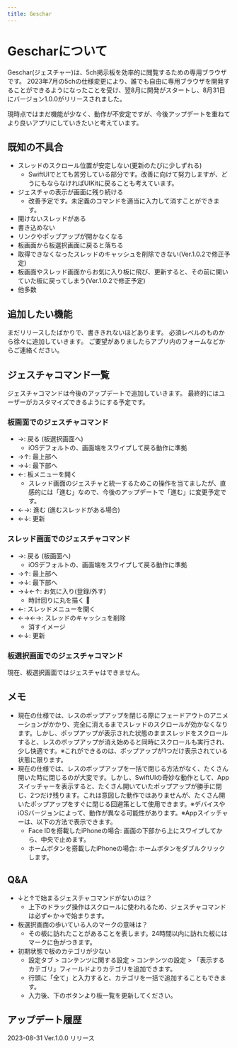 ```yaml
---
title: Geschar
---
```


# Gescharについて

Geschar(ジェスチャー)は、5ch掲示板を効率的に閲覧するための専用ブラウザです。
2023年7月の5chの仕様変更により、誰でも自由に専用ブラウザを開発することができるようになったことを受け、翌8月に開発がスタートし、8月31日にバージョン1.0.0がリリースされました。

現時点ではまだ機能が少なく、動作が不安定ですが、今後アップデートを重ねてより良いアプリにしていきたいと考えています。

## 既知の不具合

- スレッドのスクロール位置が安定しない(更新のたびに少しずれる)
  - SwiftUIでとても苦労している部分です。改善に向けて努力しますが、どうにもならなければUIKitに戻ることも考えています。
- ジェスチャの表示が画面に残り続ける
  - 改善予定です。未定義のコマンドを適当に入力して消すことができます。
- 開けないスレッドがある
- 書き込めない
- リンクやポップアップが開かなくなる
- 板画面から板選択画面に戻ると落ちる
- 取得できなくなったスレッドのキャッシュを削除できない(Ver.1.0.2で修正予定)
- 板画面やスレッド画面からお気に入り板に飛び、更新すると、その前に開いていた板に戻ってしまう(Ver.1.0.2で修正予定)
- 他多数

## 追加したい機能

まだリリースしたばかりで、書ききれないほどあります。
必須レベルのものから徐々に追加していきます。
ご要望がありましたらアプリ内のフォームなどからご連絡ください。

## ジェスチャコマンド一覧

ジェスチャコマンドは今後のアップデートで追加していきます。
最終的にはユーザーがカスタマイズできるようにする予定です。

### 板画面でのジェスチャコマンド

- →: 戻る (板選択画面へ)
  - iOSデフォルトの、画面端をスワイプして戻る動作に準拠
- →↑: 最上部へ
- →↓: 最下部へ
- ←: 板メニューを開く
  - スレッド画面のジェスチャと統一するためこの操作を当てましたが、直感的には「進む」なので、今後のアップデートで「進む」に変更予定です。
- ←→: 進む (進むスレッドがある場合)
- ←↓: 更新

### スレッド画面でのジェスチャコマンド

- →: 戻る (板画面へ)
  - iOSデフォルトの、画面端をスワイプして戻る動作に準拠
- →↑: 最上部へ
- →↓: 最下部へ
- →↓←↑: お気に入り(登録/外す)
  - 時計回りに丸を描く 🙆
- ←: スレッドメニューを開く
- ←→←→: スレッドのキャッシュを削除
  - 消すイメージ
- ←↓: 更新

### 板選択画面でのジェスチャコマンド

現在、板選択画面ではジェスチャはできません。

## メモ

- 現在の仕様では、レスのポップアップを閉じる際にフェードアウトのアニメーションがかかり、完全に消えるまでスレッドのスクロールが効かなくなります。しかし、ポップアップが表示された状態のままスレッドをスクロールすると、レスのポップアップが消え始めると同時にスクロールも実行され、少し快適です。※これができるのは、ポップアップが1つだけ表示されている状態に限ります。
- 現在の仕様では、レスのポップアップを一括で閉じる方法がなく、たくさん開いた時に閉じるのが大変です。しかし、SwiftUIの奇妙な動作として、Appスイッチャーを表示すると、たくさん開いていたポップアップが勝手に閉じ、2つだけ残ります。これは意図した動作ではありませんが、たくさん開いたポップアップをすぐに閉じる回避策として使用できます。※デバイスやiOSバージョンによって、動作が異なる可能性があります。※Appスイッチャーは、以下の方法で表示できます。
  - Face IDを搭載したiPhoneの場合: 画面の下部から上にスワイプしてから、中央で止めます。
  - ホームボタンを搭載したiPhoneの場合: ホームボタンをダブルクリックします。

## Q&A

- ↓と↑で始まるジェスチャコマンドがないのは？
  - 上下のドラッグ操作はスクロールに使われるため、ジェスチャコマンドは必ず←か→で始まります。
- 板選択画面の歩いている人のマークの意味は？
  - その板に訪れたことがあることを表します。24時間以内に訪れた板にはマークに色がつきます。
- 初期状態で板のカテゴリが少ない
  - 設定タブ > コンテンツに関する設定 > コンテンツの設定 > 「表示するカテゴリ」フィールドよりカテゴリを追加できます。
  - 行頭に「全て」と入力すると、カテゴリを一括で追加することもできます。
  - 入力後、下のボタンより板一覧を更新してください。

## アップデート履歴

2023-08-31 Ver.1.0.0 リリース
